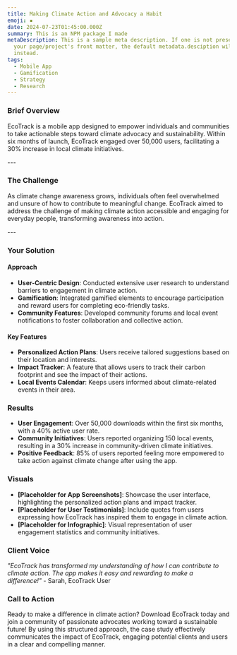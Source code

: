 ```yaml
---
title: Making Climate Action and Advocacy a Habit
emoji: ▪️
date: 2024-07-23T01:45:00.000Z
summary: This is an NPM package I made
metaDescription: This is a sample meta description. If one is not present in
  your page/project's front matter, the default metadata.desciption will be used
  instead.
tags:
  - Mobile App
  - Gamification
  - Strategy
  - Research
---
```

### Brief Overview

EcoTrack is a mobile app designed to empower individuals and communities to take actionable steps toward climate advocacy and sustainability. Within six months of launch, EcoTrack engaged over 50,000 users, facilitating a 30% increase in local climate initiatives.

-﻿--

### The Challenge

As climate change awareness grows, individuals often feel overwhelmed and unsure of how to contribute to meaningful change. EcoTrack aimed to address the challenge of making climate action accessible and engaging for everyday people, transforming awareness into action.

-﻿--

### Your Solution

#### Approach

* **User-Centric Design**: Conducted extensive user research to understand barriers to engagement in climate action.
* **Gamification**: Integrated gamified elements to encourage participation and reward users for completing eco-friendly tasks.
* **Community Features**: Developed community forums and local event notifications to foster collaboration and collective action.



#### Key Features

* **Personalized Action Plans**: Users receive tailored suggestions based on their location and interests.
* **Impact Tracker**: A feature that allows users to track their carbon footprint and see the impact of their actions.
* **Local Events Calendar**: Keeps users informed about climate-related events in their area.



### Results

* **User Engagement**: Over 50,000 downloads within the first six months, with a 40% active user rate.
* **Community Initiatives**: Users reported organizing 150 local events, resulting in a 30% increase in community-driven climate initiatives.
* **Positive Feedback**: 85% of users reported feeling more empowered to take action against climate change after using the app.

### Visuals

* **\[Placeholder for App Screenshots]**: Showcase the user interface, highlighting the personalized action plans and impact tracker.
* **\[Placeholder for User Testimonials]**: Include quotes from users expressing how EcoTrack has inspired them to engage in climate action.
* **\[Placeholder for Infographic]**: Visual representation of user engagement statistics and community initiatives.

### Client Voice

*"EcoTrack has transformed my understanding of how I can contribute to climate action. The app makes it easy and rewarding to make a difference!"* - Sarah, EcoTrack User

### Call to Action

Ready to make a difference in climate action? Download EcoTrack today and join a community of passionate advocates working toward a sustainable future! By using this structured approach, the case study effectively communicates the impact of EcoTrack, engaging potential clients and users in a clear and compelling manner.